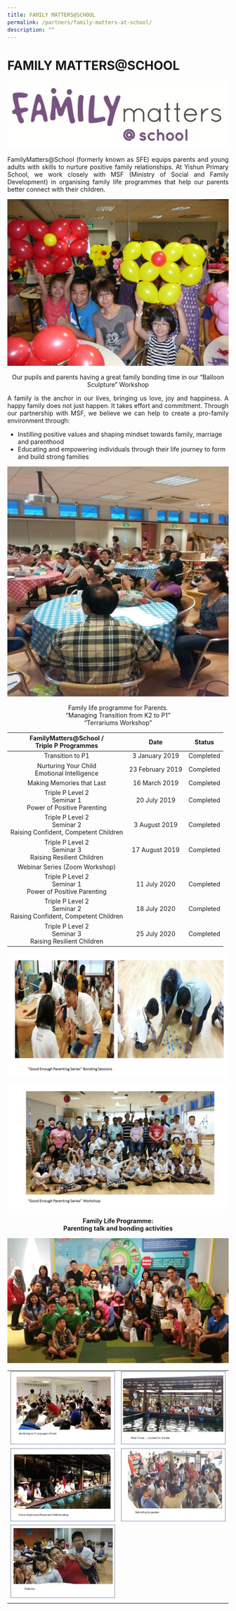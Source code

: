 ```yaml
---
title: FAMILY MATTERS@SCHOOL
permalink: /partners/family-matters-at-school/
description: ""
---
```

# FAMILY MATTERS@SCHOOL

![](/images/Partners/FAMILY%20MATTERS@SCHOOL/MSF01.gif)

<p style="text-align: justify;">FamilyMatters@School (formerly known as SFE) equips parents and young adults with skills to nurture positive family relationships. At Yishun Primary School, we work closely with MSF (Ministry of Social and Family Development) in organising family life programmes that help our parents better connect with their children.</p>

![](/images/Partners/FAMILY%20MATTERS@SCHOOL/family1.jpg)

<center>Our pupils and parents having a great family bonding time in our “Balloon Sculpture” Workshop</center>

<p style="text-align: justify;">A family is the anchor in our lives, bringing us love, joy and happiness. A happy family does not just happen. It takes effort and commitment. Through our partnership with MSF, we believe we can help to create a pro-family environment through:  </p>  

*   Instilling positive values and shaping mindset towards family, marriage and parenthood
*   Educating and empowering individuals through their life journey to form and build strong families


![](/images/Partners/FAMILY%20MATTERS@SCHOOL/family2.jpg)

<center>Family life programme for Parents.<br>“Managing Transition from K2 to P1”<br>“Terrariums Workshop” </center>

|               FamilyMatters@School /<br>Triple P Programmes              |       Date       |    Status   |
|:------------------------------------------------------------------------:|:----------------:|:-----------:|
|                             Transition to P1                             |  3 January 2019  |  Completed  |
|              Nurturing Your Child<br>Emotional Intelligence              | 23 February 2019 |  Completed  |
|                         Making Memories that Last                        |   16 March 2019  |  Completed  |
|       Triple P Level 2<br>Seminar 1<br>Power of Positive Parenting       |   20 July 2019   |  Completed  |
|  Triple P Level 2<br>Seminar 2<br>Raising Confident, Competent Children  |   3 August 2019  |  Completed  |
|        Triple P Level 2<br>Seminar 3<br>Raising Resilient Children       |  17 August 2019  |  Completed  |
|                       Webinar Series (Zoom Workshop)                     |                  |             |
|       Triple P Level 2<br>Seminar 1<br> Power of Positive Parenting      |   11 July 2020   |  Completed  |
|  Triple P Level 2<br>Seminar 2<br> Raising Confident, Competent Children |   18 July 2020   |  Completed  |
|        Triple P Level 2<br>Seminar 3<br> Raising Resilient Children      |   25 July 2020   |   Completed |

![](/images/Partners/FAMILY%20MATTERS@SCHOOL/FMS_2012_1.jpg)

![](/images/Partners/FAMILY%20MATTERS@SCHOOL/FMS_2016_2.jpg)

<center><b>Family Life Programme:<br>Parenting talk and bonding activities</b></center>

![](/images/Partners/FAMILY%20MATTERS@SCHOOL/FLP.jpg)

|   |   |
|:-:|:-:|
|  ![](/images/Partners/FAMILY%20MATTERS@SCHOOL/Picture1_orto.png) |   ![](/images/Partners/FAMILY%20MATTERS@SCHOOL/Picture2_otro.png)   |
|  ![](/images/Partners/FAMILY%20MATTERS@SCHOOL/Picture3_orto.png)   | ![](/images/Partners/FAMILY%20MATTERS@SCHOOL/Picture4_orot.png)   |
|  ![](/images/Partners/FAMILY%20MATTERS@SCHOOL/Picture11_clay.png) |   |
|   |   |